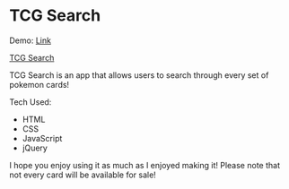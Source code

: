 # TCG Search

Demo: [Link](https://rosborne132.github.io/tcg_search/)

[TCG Search](https://res.cloudinary.com/rosborne/image/upload/v1551277668/Portfolio_Assets/tcg_search.png)

TCG Search is an app that allows users to search through every set of pokemon cards!

Tech Used:

- HTML
- CSS
- JavaScript
- jQuery

I hope you enjoy using it as much as I enjoyed making it!
Please note that not every card will be available for sale!

